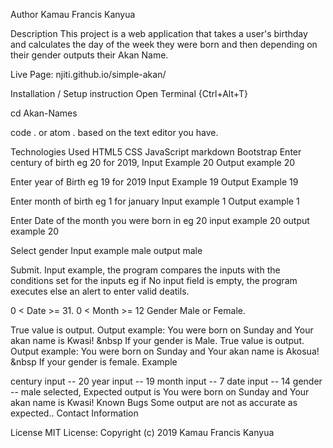 Author
Kamau Francis Kanyua

Description
This project is a web application that takes a user's birthday and calculates the day of the week they were born and then depending on their gender outputs their Akan Name.

Live Page: njiti.github.io/simple-akan/

Installation / Setup instruction
Open Terminal {Ctrl+Alt+T}

cd Akan-Names

code . or atom . based on the text editor you have.

Technologies Used
HTML5
CSS
JavaScript
markdown
Bootstrap
Enter century of birth eg 20 for 2019, Input Example 20 Output example 20

Enter year of Birth eg 19 for 2019 Input Example 19 Output Example 19

Enter month of birth eg 1 for january Input example 1 Output example 1

Enter Date of the month you were born in eg 20 input example 20 output example 20

Select gender Input example male output male

Submit. Input example, the program compares the inputs with the conditions set for the inputs eg if No input field is empty, the program executes else an alert to enter valid deatils.

0 < Date >= 31.
0 < Month >= 12
Gender Male or Female.

True value is output. Output example: You were born on Sunday and Your akan name is Kwasi! &nbsp If your gender is Male.
True value is output. Output example: You were born on Sunday and Your akan name is Akosua! &nbsp If your gender is female.
Example

century input -- 20
year input -- 19
month input -- 7
date input -- 14
gender -- male selected, Expected output is You were born on Sunday and Your akan name is Kwasi!
Known Bugs
Some output are not as accurate as expected..
Contact Information

License
MIT License:
Copyright (c) 2019 Kamau Francis Kanyua
